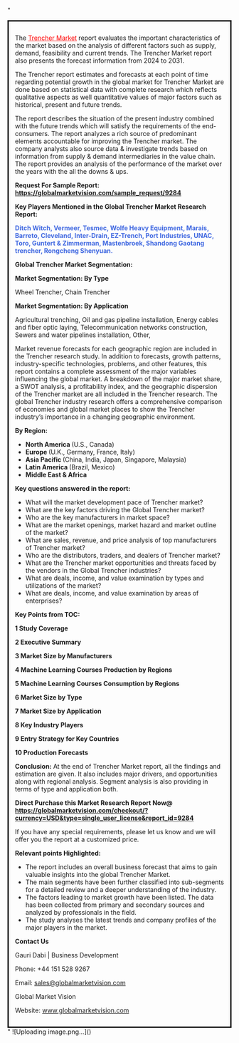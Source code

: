 "<div style='border: 3px solid black; padding: 1em;'>

The <a style='color: #ff0000;' href='https://globalmarketvision.com/reports/global-trencher-market/9284'>Trencher Market</a> report evaluates the important characteristics of the market based on the analysis of different factors such as supply, demand, feasibility and current trends. The Trencher Market report also presents the forecast information from 2024 to 2031.

The Trencher report estimates and forecasts at each point of time regarding potential growth in the global market for Trencher Market are done based on statistical data with complete research which reflects qualitative aspects as well quantitative values of major factors such as historical, present and future trends.

The report describes the situation of the present industry combined with the future trends which will satisfy the requirements of the end-consumers. The report analyzes a rich source of predominant elements accountable for improving the Trencher market. The company analysts also source data &amp; investigate trends based on information from supply &amp; demand intermediaries in the value chain. The report provides an analysis of the performance of the market over the years with the all the downs &amp; ups.

<strong>Request For Sample Report</strong><strong>:</strong><strong> <a style='color: #ff0000;' href='https://globalmarketvision.com/sample_request/9284?utm_source=linkedinPulse&utm_medium=Dhiraj&utm_campaign=SN'><strong>https://globalmarketvision.com/sample_request/9284</strong></a></strong>

<strong>Key Players Mentioned in the Global Trencher Market Research Report:</strong>

<strong style='color: #4169e1;'>Ditch Witch, Vermeer, Tesmec, Wolfe Heavy Equipment, Marais, Barreto, Cleveland, Inter-Drain, EZ-Trench, Port Industries, UNAC, Toro, Guntert & Zimmerman, Mastenbroek, Shandong Gaotang trencher, Rongcheng Shenyuan.

</strong>

<strong>Global Trencher Market Segmentation:</strong>

<strong>Market Segmentation: By Type</strong>

Wheel Trencher, Chain Trencher

<strong>Market Segmentation: By Application</strong>

Agricultural trenching, Oil and gas pipeline installation, Energy cables and fiber optic laying, Telecommunication networks construction, Sewers and water pipelines installation, Other,

Market revenue forecasts for each geographic region are included in the Trencher research study. In addition to forecasts, growth patterns, industry-specific technologies, problems, and other features, this report contains a complete assessment of the major variables influencing the global market. A breakdown of the major market share, a SWOT analysis, a profitability index, and the geographic dispersion of the Trencher market are all included in the Trencher research. The global Trencher industry research offers a comprehensive comparison of economies and global market places to show the Trencher industry’s importance in a changing geographic environment.

<strong>By Region:</strong>
<ul>
  <li><strong> North America </strong>(U.S., Canada)</li>
  <li><strong> Europe </strong>(U.K., Germany, France, Italy)</li>
  <li><strong> Asia Pacific </strong>(China, India, Japan, Singapore, Malaysia)</li>
  <li><strong> Latin America </strong>(Brazil, Mexico)</li>
  <li><strong> Middle East &amp; Africa</strong></li>
</ul>
<strong>Key questions answered in the report:</strong>
<ul>
  <li>What will the market development pace of Trencher market?</li>
  <li>What are the key factors driving the Global Trencher market?</li>
  <li>Who are the key manufacturers in market space?</li>
  <li>What are the market openings, market hazard and market outline of the market?</li>
  <li>What are sales, revenue, and price analysis of top manufacturers of Trencher market?</li>
  <li>Who are the distributors, traders, and dealers of Trencher market?</li>
  <li>What are the Trencher market opportunities and threats faced by the vendors in the Global Trencher industries?</li>
  <li>What are deals, income, and value examination by types and utilizations of the market?</li>
  <li>What are deals, income, and value examination by areas of enterprises?</li>
</ul>
<strong>Key Points from TOC:</strong>

<strong>1 Study Coverage</strong>

<strong>2 Executive Summary</strong>

<strong>3 Market Size by Manufacturers</strong>

<strong>4 Machine Learning Courses Production by Regions</strong>

<strong>5 Machine Learning Courses Consumption by Regions</strong>

<strong>6 Market Size by Type</strong>

<strong>7 Market Size by Application</strong>

<strong>8 Key Industry Players</strong>

<strong>9 Entry Strategy for Key Countries</strong>

<strong>10 Production Forecasts</strong>

<strong>Conclusion:</strong> At the end of Trencher Market report, all the findings and estimation are given. It also includes major drivers, and opportunities along with regional analysis. Segment analysis is also providing in terms of type and application both.

<strong>Direct Purchase this Market Research Report Now</strong><strong>@</strong><strong> <strong><a style='color: #ff0000;' href='https://globalmarketvision.com/checkout/?currency=USD&type=single_user_license&report_id=9284?utm_source=linkedinPulse&utm_medium=Dhiraj&utm_campaign=SN'>https://globalmarketvision.com/checkout/?currency=USD&type=single_user_license&report_id=9284</a></strong></strong>

If you have any special requirements, please let us know and we will offer you the report at a customized price.

<strong>Relevant points Highlighted:</strong>
<ul>
  <li>The report includes an overall business forecast that aims to gain valuable insights into the global Trencher Market.</li>
  <li>The main segments have been further classified into sub-segments for a detailed review and a deeper understanding of the industry.</li>
  <li>The factors leading to market growth have been listed. The data has been collected from primary and secondary sources and analyzed by professionals in the field.</li>
  <li>The study analyses the latest trends and company profiles of the major players in the market.</li>
</ul>
<strong>Contact Us</strong>

Gauri Dabi | Business Development

Phone: +44 151 528 9267

Email: <a href='mailto:sales@globalmarketvision.com'>sales@globalmarketvision.com</a>

Global Market Vision

Website: <a href='http://www.globalmarketvision.com/'>www.globalmarketvision.com</a>

</div>"
![Uploading image.png…]()
